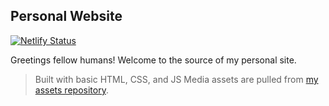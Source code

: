 ## Personal Website
[![Netlify Status](https://api.netlify.com/api/v1/badges/02b5463f-64cd-4c6e-909b-5cf40c3d8a42/deploy-status)](https://app.netlify.com/sites/jacobhaap/deploys)

Greetings fellow humans! Welcome to the source of my personal site.
> Built with basic HTML, CSS, and JS
> Media assets are pulled from [my assets repository](https://gitlab.com/j3x/assets).